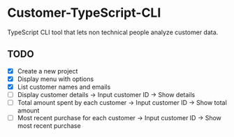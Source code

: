 # Customer-TypeScript-CLI

TypeScript CLI tool that lets non technical people analyze customer data.

## TODO

- [x] Create a new project
- [x] Display menu with options
- [x] List customer names and emails
- [ ] Display customer details -> Input customer ID -> Show details
- [ ] Total amount spent by each customer -> Input customer ID -> Show total amount
- [ ] Most recent purchase for each customer -> Input customer ID -> Show most recent purchase
